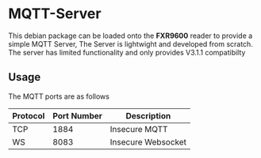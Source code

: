 # MQTT-Server

This debian package can be loaded onto the **FXR9600** reader to provide a simple MQTT Server, The Server is lightwight and developed from scratch. The server has limited functionality and only provides V3.1.1 compatibilty 

## Usage

The MQTT ports are as follows

| Protocol | Port Number | Description        |
| -------- | ----------- | ------------------ |
| TCP      | 1884        | Insecure MQTT      |
| WS       | 8083        | Insecure Websocket |


